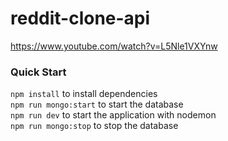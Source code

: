 # reddit-clone-api
https://www.youtube.com/watch?v=L5Nle1VXYnw

### Quick Start
`npm install` to install dependencies  
`npm run mongo:start` to start the database  
`npm run dev` to start the application with nodemon  
`npm run mongo:stop` to stop the database
